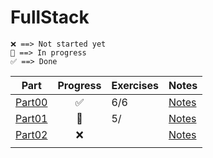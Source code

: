 # FullStack

```text
❌ ==> Not started yet
🚧 ==> In progress
✅ ==> Done
```

| Part                | Progress | Exercises | Notes                       |
| ------------------- | :------: | --------- | --------------------------- |
| [Part00](./part00/) |    ✅    | 6/6       | [Notes](./part00/README.md) |
| [Part01](./part01/) |   🚧    | 5/        | [Notes](./part01/README.md) |
| [Part02](./part02/) |    ❌    |           | [Notes](./part02/README.md) |
|                     |          |           |                             |
